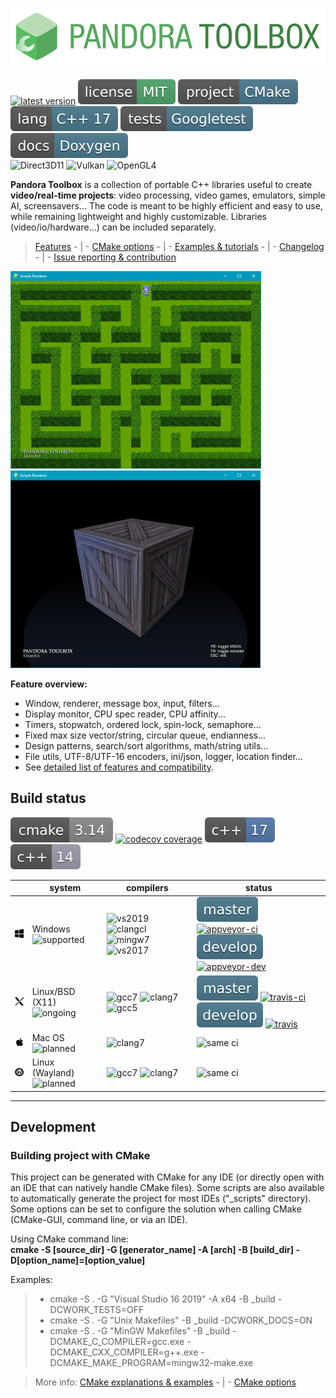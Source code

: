 # ![Pandora Toolbox](_img/pandora_logo.svg)
[![latest version](https://img.shields.io/github/v/tag/vinders/pandora_toolbox?color=4da36a&label=release)](https://github.com/vinders/pandora_toolbox/releases)
[![license - MIT](_img/badges/license_mit.svg)](LICENSE)
![project - CMake](_img/badges/project_cmake.svg)
![lang - C++17](_img/badges/lang_cpp17.svg)
![tests - Gtest](_img/badges/tests_gtest.svg)
![docs - Doxygen](_img/badges/docs_doxygen.svg)<br>
![Direct3D11](https://img.shields.io/badge/Direct3D_11-supported-6c4.svg) ![Vulkan](https://img.shields.io/badge/Vulkan_1.3-ongoing-28b.svg) ![OpenGL4](https://img.shields.io/badge/OpenGL_4-planned-28b.svg)

**Pandora Toolbox** is a collection of portable C++ libraries useful to create **video/real-time projects**: video processing, video games, emulators, simple AI, screensavers...
The code is meant to be highly efficient and easy to use, while remaining lightweight and highly customizable.
Libraries (video/io/hardware...) can be included separately.

> [Features](./FEATURES.md) - | - [CMake options](./OPTIONS.md) - | - [Examples &amp; tutorials](./_examples/README.md) - | - [Changelog](./CHANGELOG.md) - | - [Issue reporting &amp; contribution](./CONTRIBUTING.md)

![Preview](_examples/_img/02_simple_renderer_2D_maze.png)![Preview2](_examples/_img/03_simple_renderer_3D_cube.jpg)

**Feature overview:**
* Window, renderer, message box, input, filters...
* Display monitor, CPU spec reader, CPU affinity...
* Timers, stopwatch, ordered lock, spin-lock, semaphore...
* Fixed max size vector/string, circular queue, endianness...
* Design patterns, search/sort algorithms, math/string utils...
* File utils, UTF-8/UTF-16 encoders, ini/json, logger, location finder...
* See [detailed list of features and compatibility](./FEATURES.md).

## Build status
![cmake 3.14](_img/badges/build_cmake_3_14.svg)
[![codecov coverage](https://codecov.io/gh/vinders/pandora_toolbox/branch/develop/graph/badge.svg?token=5NQ4BF7QRI)](https://codecov.io/gh/vinders/pandora_toolbox)
![C++17](_img/badges/build_cpp17.svg)
![C++14](_img/badges/build_cpp14.svg)

|  |           system            |  compilers  |  status  |
|--|-----------------------------|-------------|----------|
| ![win](_img/badges/system_win.png) | Windows         <br>![supported](https://img.shields.io/badge/-supported-6c4.svg)  | ![vs2019](https://img.shields.io/badge/visual-2019+-57a.svg) ![clangcl](https://img.shields.io/badge/clang--cl-9.1+-57a.svg)<br>![mingw7](https://img.shields.io/badge/mingw64-8.1+-57a.svg) ![vs2017](https://img.shields.io/badge/visual-2017-99a.svg) | ![master](_img/badges/branch_master.svg) [![appveyor-ci](https://ci.appveyor.com/api/projects/status/38j8o8sc55iosqu6/branch/master?svg=true)](https://ci.appveyor.com/project/vinders/pandora-toolbox/branch/master)<br>![develop](_img/badges/branch_develop.svg) [![appveyor-dev](https://ci.appveyor.com/api/projects/status/38j8o8sc55iosqu6/branch/develop?svg=true)](https://ci.appveyor.com/project/vinders/pandora-toolbox/branch/develop) |
| ![x11](_img/badges/system_x11.png) | Linux/BSD (X11) <br>![ongoing](https://img.shields.io/badge/-ongoing-28b.svg)      | ![gcc7](https://img.shields.io/badge/gcc-7.1+-57a.svg) ![clang7](https://img.shields.io/badge/clang-7.0+-57a.svg)<br>![gcc5](https://img.shields.io/badge/gcc-5.1-99a.svg)          | ![master](_img/badges/branch_master.svg) [![travis-ci](https://travis-ci.com/vinders/pandora_toolbox.svg?branch=master)](https://travis-ci.com/github/vinders/pandora_toolbox/branches)<br>![develop](_img/badges/branch_develop.svg) [![travis](https://travis-ci.com/vinders/pandora_toolbox.svg?branch=develop)](https://travis-ci.com/github/vinders/pandora_toolbox/branches) |
| ![mac](_img/badges/system_mac.png) | Mac OS          <br>![planned](https://img.shields.io/badge/-planned-28b.svg)      | ![clang7](https://img.shields.io/badge/clang-7.0+-57a.svg) | ![same ci](https://img.shields.io/badge/build-see_above-999.svg) |
| ![wln](_img/badges/system_wln.png) | Linux (Wayland) <br>![planned](https://img.shields.io/badge/-planned-28b.svg)      | ![gcc7](https://img.shields.io/badge/gcc-7.1+-57a.svg) ![clang7](https://img.shields.io/badge/clang-7.0+-57a.svg) | ![same ci](https://img.shields.io/badge/build-see_above-999.svg) |

---

## Development

### Building project with CMake

This project can be generated with CMake for any IDE (or directly open with an IDE that can natively handle CMake files).
Some scripts are also available to automatically generate the project for most IDEs ("_scripts" directory).
Some options can be set to configure the solution when calling CMake (CMake-GUI, command line, or via an IDE).

Using CMake command line: \
**cmake -S [source_dir] -G [generator_name] -A [arch] -B [build_dir] -D[option_name]=[option_value]**

Examples:
> * cmake -S . -G "Visual Studio 16 2019" -A x64 -B _build -DCWORK_TESTS=OFF
> * cmake -S . -G "Unix Makefiles" -B _build -DCWORK_DOCS=ON
> * cmake -S . -G "MinGW Makefiles" -B _build -DCMAKE_C_COMPILER=gcc.exe -DCMAKE_CXX_COMPILER=g++.exe -DCMAKE_MAKE_PROGRAM=mingw32-make.exe

> More info: [CMake explanations &amp; examples](./_examples/README.md) - | - [CMake options](./OPTIONS.md)
